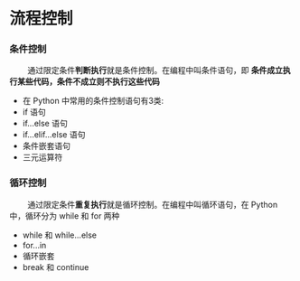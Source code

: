 # 流程控制
### 条件控制 
&emsp;&emsp; 通过限定条件**判断执行**就是条件控制。在编程中叫条件语句，即 **条件成立执行某些代码，条件不成立则不执行这些代码**
*  在 Python 中常用的条件控制语句有3类: 
 * if 语句
 * if...else 语句
 * if...elif...else 语句
*  条件嵌套语句
*  三元运算符

### 循环控制
&emsp;&emsp; 通过限定条件**重复执行**就是循环控制。在编程中叫循环语句，在 Python 中，循环分为 while 和 for 两种
*  while 和 while...else
*  for...in
*  循环嵌套
*  break 和 continue






